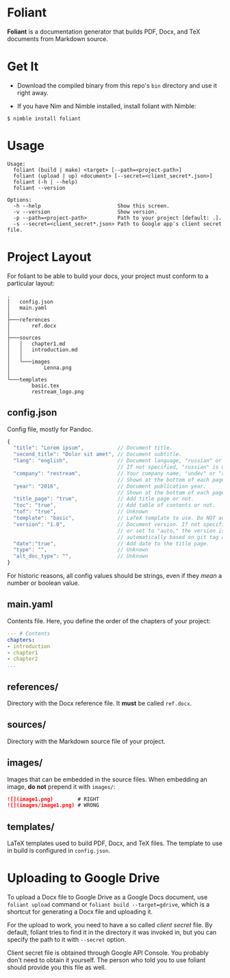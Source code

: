 # Foliant

**Foliant** is a documentation generator that builds PDF, Docx, and TeX
documents from Markdown source.

# Get It

- Download the compiled binary from this repo's `bin` directory and use it
  right away.

- If you have Nim and Nimble installed, install foliant with Nimble:

```shell
$ nimble install foliant
```

# Usage

```
Usage:
  foliant (build | make) <target> [--path=<project-path>]
  foliant (upload | up) <document> [--secret=<client_secret*.json>]
  foliant (-h | --help)
  foliant --version

Options:
  -h --help                         Show this screen.
  -v --version                      Show version.
  -p --path=<project-path>          Path to your project [default: .].
  -s --secret=<client_secret*.json> Path to Google app's client secret file.
```

# Project Layout

For foliant to be able to build your docs, your project must conform
to a particular layout:

```
.
│   config.json
│   main.yaml
│
├───references
│       ref.docx
│
├───sources
│   │   chapter1.md
│   │   introduction.md
│   │
│   └───images
│           Lenna.png
│
└───templates
        basic.tex
        restream_logo.png
```

## config.json

Config file, mostly for Pandoc.

```js
{
  "title": "Lorem ipsum",           // Document title.
  "second_title": "Dolor sit amet", // Document subtitle.
  "lang": "english",                // Document language, "russian" or "english."
                                    // If not specified, "russian" is used.
  "company": "restream",            // Your company name, "undev" or "restream".
                                    // Shown at the bottom of each page.
  "year": "2016",                   // Document publication year.
                                    // Shown at the bottom of each page.
  "title_page": "true",             // Add title page or not.
  "toc": "true",                    // Add table of contents or not.
  "tof": "true",                    // Unknown
  "template": "basic",              // LaTeX template to use. Do NOT add ".tex"!
  "version": "1.0",                 // Document version. If not specified
                                    // or set to "auto," the version is generated
                                    // automatically based on git tag and revision number.
  "date":"true",                    // Add date to the title page.
  "type": "",                       // Unknown
  "alt_doc_type": "",               // Unknown
}
```

For historic reasons, all config values should be strings,
even if they *mean* a number or boolean value.

## main.yaml

Contents file. Here, you define the order of the chapters of your project:

```yaml
--- # Contents
chapters:
- introduction
- chapter1
- chapter2
...
```

## references/

Directory with the Docx reference file. It **must** be called `ref.docx`.

## sources/

Directory with the Markdown source file of your project.

## images/

Images that can be embedded in the source files. When embedding an image,
**do not** prepend it with `images/`:

```markdown
![](image1.png)        # RIGHT
![](images/image1.png) # WRONG
```
## templates/

LaTeX templates used to build PDF, Docx, and TeX files. The template
to use in build is configured in `config.json`.

# Uploading to Google Drive

To upload a Docx file to Google Drive as a Google Docs document, use
`foliant upload` command or `foliant build --target=gdrive`, which is
a shortcut for generating a Docx file and uploading it.

For the upload to work, you need to have a so called *client secret* file.
By default, foliant tries to find it in the directory it was invoked in,
but you can specify the path to it with `--secret` option.

Client secret file is obtained through Google API Console. You probably don't need
to obtain it yourself. The person who told you to use foliant should provide
you this file as well.
